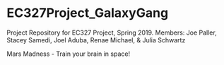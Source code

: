 # EC327Project_GalaxyGang
Project Repository for EC327 Project, Spring 2019. Members: Joe Paller, Stacey Samedi, Joel Aduba, Renae Michael, &amp; Julia Schwartz


Mars Madness - Train your brain in space!
